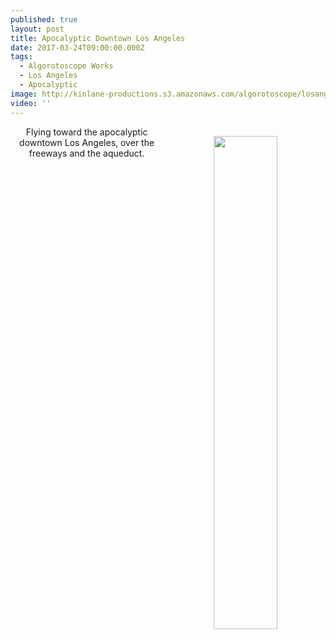 ```yaml
---
published: true
layout: post
title: Apocalyptic Downtown Los Angeles
date: 2017-03-24T09:00:00.000Z
tags:
  - Algorotoscope Works
  - Los Angeles
  - Apocalyptic
image: http://kinlane-productions.s3.amazonaws.com/algorotoscope/losangelescloudy/dali_three/file-00_00_35_50.jpg
video: ''
---
```

<p align="center"><img src="{{ page.image }}" width="45%" align="right" style="padding: 15px;" /></p>
<center>Flying toward the apocalyptic downtown Los Angeles, over the freeways and the aqueduct.</center>
